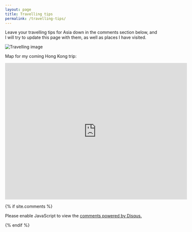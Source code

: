 ```yaml
---
layout: page
title: Travelling tips
permalink: /travelling-tips/
---
```


Leave your travelling tips for Asia down in the comments section below, and I will try to update this page with them, as well as places I have visited.

![Travelling image](https://www.travelex.com/media/2573/16083767_ml.jpg)


Map for my coming Hong Kong trip:

<iframe src="https://www.google.com/maps/embed?pb=!1m14!1m12!1m3!1d118116.23395476441!2d114.08399298187497!3d22.31083529158153!2m3!1f0!2f0!3f0!3m2!1i1024!2i768!4f13.1!5e0!3m2!1ssv!2ssg!4v1505374910059" width="600" height="450" frameborder="0" style="border:0" allowfullscreen></iframe>

{% if site.comments %}
<div id="disqus_thread"></div>
<script>

/**
*  RECOMMENDED CONFIGURATION VARIABLES: EDIT AND UNCOMMENT THE SECTION BELOW TO INSERT DYNAMIC VALUES FROM YOUR PLATFORM OR CMS.
*  LEARN WHY DEFINING THESE VARIABLES IS IMPORTANT: https://disqus.com/admin/universalcode/#configuration-variables*/

var disqus_config = function () {
this.page.url = page.url;  // Replace PAGE_URL with your page's canonical URL variable
this.page.identifier = page.url; // Replace PAGE_IDENTIFIER with your page's unique identifier variable
};

(function() { // DON'T EDIT BELOW THIS LINE
var d = document, s = d.createElement('script');
s.src = 'https://https-aforslow-github-io.disqus.com/embed.js';
s.setAttribute('data-timestamp', +new Date());
(d.head || d.body).appendChild(s);
})();
</script>
<noscript>Please enable JavaScript to view the <a href="https://disqus.com/?ref_noscript">comments powered by Disqus.</a></noscript>

{% endif %}
